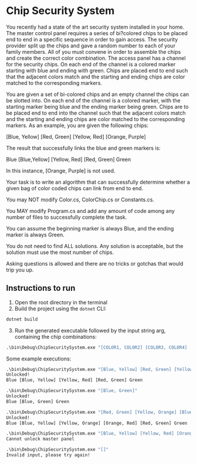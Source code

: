 # Chip Security System
You recently had a state of the art security system installed in your home. The master control panel requires a series of bi?colored chips to be placed end to end in a specific sequence in order to gain access. The security provider split up the chips and gave a random number to each of your family members. All of you must convene in order to assemble the chips and create the correct color combination. The access panel has a channel for the security chips. On each end of the channel is a colored marker starting with blue and ending with green. Chips are placed end to end such that the adjacent colors match and the starting and ending chips are color matched to the corresponding markers.

You are given a set of bi-colored chips and an empty channel the chips can be slotted into. On each end of the channel is a colored marker, with the starting marker being blue and the ending marker being green. Chips are to be placed end to end into the channel such that the adjacent colors match and the starting and ending chips are color matched to the corresponding markers. As an example, you are given the following chips:

[Blue, Yellow]
[Red, Green]
[Yellow, Red]
[Orange, Purple]

The result that successfully links the blue and green markers is:

Blue [Blue,Yellow] [Yellow, Red] [Red, Green] Green

In this instance, [Orange, Purple] is not used.

Your task is to write an algorithm that can successfully determine whether a given bag of color coded chips can link from end to end. 

You may NOT modify Color.cs, ColorChip.cs or Constants.cs. 

You MAY modify Program.cs and add any amount of code among any number of files to successfully complete the task.

You can assume the beginning marker is always Blue, and the ending marker is always Green.

You do not need to find ALL solutions. Any solution is acceptable, but the solution must use the most number of chips.

Asking questions is allowed and there are no tricks or gotchas that would trip you up. 

## Instructions to run
1. Open the root directory in the terminal
2. Build the project using the `dotnet` CLI:
```cmd
dotnet build
```
3. Run the generated executable followed by the input string arg, containing the chip combinations:
```cmd
.\bin\Debug\ChipSecuritySystem.exe "[COLOR1, COLOR2] [COLOR3, COLOR4] ..."
```
Some example executions:
```cmd
.\bin\Debug\ChipSecuritySystem.exe "[Blue, Yellow] [Red, Green] [Yellow, Red] [Orange, Purple]"
Unlocked!
Blue [Blue, Yellow] [Yellow, Red] [Red, Green] Green

.\bin\Debug\ChipSecuritySystem.exe "[Blue, Green]"
Unlocked!
Blue [Blue, Green] Green

.\bin\Debug\ChipSecuritySystem.exe "[Red, Green] [Yellow, Orange] [Blue, Yellow] [Orange, Purple] [Orange, Red]"      
Unlocked!
Blue [Blue, Yellow] [Yellow, Orange] [Orange, Red] [Red, Green] Green

.\bin\Debug\ChipSecuritySystem.exe "[Blue, Yellow] [Yellow, Red] [Orange, Purple]"                                    
Cannot unlock master panel

.\bin\Debug\ChipSecuritySystem.exe "[]"                                                                               
Invalid input, please try again!
```

